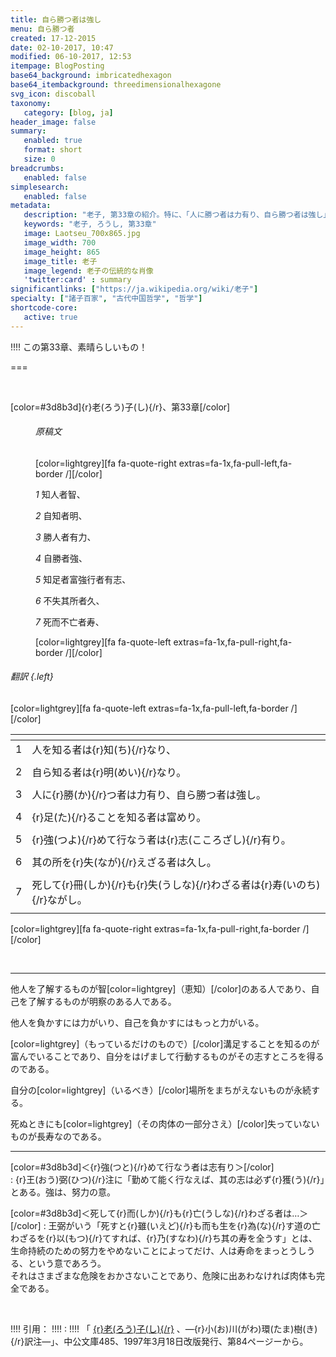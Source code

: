 ```yaml
---
title: 自ら勝つ者は強し
menu: 自ら勝つ者
created: 17-12-2015
date: 02-10-2017, 10:47
modified: 06-10-2017, 12:53
itempage: BlogPosting
base64_background: imbricatedhexagon
base64_itembackground: threedimensionalhexagone
svg_icon: discoball
taxonomy:
   category: [blog, ja]
header_image: false
summary:
   enabled: true
   format: short
   size: 0
breadcrumbs:
   enabled: false
simplesearch:
   enabled: false
metadata:
   description: "老子, 第33章の紹介。特に、「人に勝つ者は力有り、自ら勝つ者は強し」。"
   keywords: "老子, ろうし, 第33章"
   image: Laotseu_700x865.jpg
   image_width: 700
   image_height: 865
   image_title: 老子
   image_legend: 老子の伝統的な肖像
   'twitter:card' : summary
significantlinks: ["https://ja.wikipedia.org/wiki/老子"]
specialty: ["諸子百家", "古代中国哲学", "哲学"]
shortcode-core:
   active: true
---
```


!!!! この第33章、素晴らしいもの！  

===

<br>

[color=#3d8b3d]{r}老(ろう)子(し){/r}、第33章[/color]

<div id="display-text-rousi" markdown="1">

<div id="display-sub-text-rousi" markdown="1">

<figure id="original-text-rousi" markdown="1">

###### 原稿文

[color=lightgrey][fa fa-quote-right extras=fa-1x,fa-pull-left,fa-border /][/color]<br>

*1* 知人者智、  

*2* 自知者明、  

*3* 勝人者有力、  

*4* 自勝者強、  

*5* 知足者富強行者有志、  

*6* 不失其所者久、  

*7* 死而不亡者寿、 

[color=lightgrey][fa fa-quote-left extras=fa-1x,fa-pull-right,fa-border /][/color]  

</figure>

</div>

<div id="translation-text-rousi" markdown="1">

###### 翻訳 {.left}

[color=lightgrey][fa fa-quote-left extras=fa-1x,fa-pull-left,fa-border /][/color]  

|   | <span hidden>hidden</span> |
| - | -------------------------- |
| 1 | 人を知る者は{r}知(ち){/r}なり、 |
|   |   |
| 2 | 自ら知る者は{r}明(めい){/r}なり。 |
|   |   |
| 3 | 人に{r}勝(か){/r}つ者は力有り、自ら勝つ者は強し。 |
|   |   |
| 4 |  {r}足(た){/r}ることを知る者は富めり。 |
|   |   |
| 5 |  {r}強(つよ){/r}めて行なう者は{r}志(こころざし){/r}有り。 |
|   |   |
| 6 | 其の所を{r}失(なが){/r}えざる者は久し。 |
|   |   |
| 7 | 死して{r}冊(しか){/r}も{r}失(うしな){/r}わざる者は{r}寿(いのち){/r}ながし。 |
|   |   |

[color=lightgrey][fa fa-quote-right extras=fa-1x,fa-pull-right,fa-border /][/color]  

<br>

</div>

</div>

---

他人を了解するものが智[color=lightgrey]（恵知）[/color]のある人であり、自己を了解するものが明察のある人である。  

他人を負かすには力がいり、自己を負かすにはもっと力がいる。 

[color=lightgrey]（もっているだけのもので）[/color]溝足することを知るのが富んでいることであり、自分をはげまして行動するものがその志すところを得るのである。  

自分の[color=lightgrey]（いるべき）[/color]場所をまちがえないものが永続する。  

死ぬときにも[color=lightgrey]（その肉体の一部分さえ）[/color]失っていないものが長寿なのである。　　

---

[color=#3d8b3d]＜{r}強(つと){/r}めて行なう者は志有り＞[/color]  
: 
{r}王(おう)弼(ひつ){/r}注に「勤めて能く行なえば、其の志は必ず{r}獲(う){/r}」とある。強は、努力の意。　　


[color=#3d8b3d]＜死して{r}而(しか){/r}も{r}亡(うしな){/r}わざる者は…＞[/color]
: 
王弼がいう「死すと{r}雖(いえど){/r}も而も生を{r}為(な){/r}す道の亡わざるを{r}以(もつ){/r}てすれば、{r}乃(すなわ){/r}ち其の寿を全うす」とは、生命持続のための努力をやめないことによってだけ、人は寿命をまっとうしうる、という意であろう。<br>
それはさまざまな危険をおかさないことであり、危険に出あわなければ肉体も完全である。  

<br>

!!!! 引用：
!!!! : 
!!!! 「 [{r}老(ろう)子(し){/r}][1] 、―{r}小(お)川(がわ)環(たま)樹(き){/r}訳注―」、中公文庫485、1997年3月18日改版発行、第84ページーから。

[1]: https://ja.wikipedia.org/wiki/老子 "https://ja.wikipedia.org/wiki/老子"